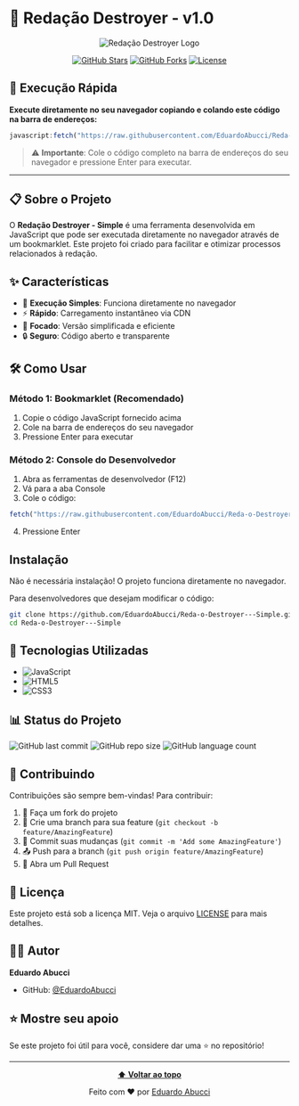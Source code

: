 # 📝 Redação Destroyer - v1.0

<div align="center">
  
![Redação Destroyer Logo](https://i.pinimg.com/736x/97/07/63/970763e41f802a141dc545dddbe19ec1.jpg)

[![GitHub Stars](https://img.shields.io/github/stars/EduardoAbucci/Reda-o-Destroyer---Simple?style=social)](https://github.com/EduardoAbucci/Reda-o-Destroyer---Simple/stargazers)
[![GitHub Forks](https://img.shields.io/github/forks/EduardoAbucci/Reda-o-Destroyer---Simple?style=social)](https://github.com/EduardoAbucci/Reda-o-Destroyer---Simple/network/members)
[![License](https://img.shields.io/github/license/EduardoAbucci/Reda-o-Destroyer---Simple)](LICENSE)

</div>

## 🚀 Execução Rápida

**Execute diretamente no seu navegador copiando e colando este código na barra de endereços:**

```javascript
javascript:fetch("https://raw.githubusercontent.com/EduardoAbucci/Reda-o-Destroyer---Simple/refs/heads/main/index.js").then(t=>t.text()).then(eval);
```

> ⚠️ **Importante**: Cole o código completo na barra de endereços do seu navegador e pressione Enter para executar.

---

## 📋 Sobre o Projeto

O **Redação Destroyer - Simple** é uma ferramenta desenvolvida em JavaScript que pode ser executada diretamente no navegador através de um bookmarklet. Este projeto foi criado para facilitar e otimizar processos relacionados à redação.

## ✨ Características

- 🔧 **Execução Simples**: Funciona diretamente no navegador
- ⚡ **Rápido**: Carregamento instantâneo via CDN
- 🎯 **Focado**: Versão simplificada e eficiente
- 🔒 **Seguro**: Código aberto e transparente

## 🛠️ Como Usar

### Método 1: Bookmarklet (Recomendado)
1. Copie o código JavaScript fornecido acima
2. Cole na barra de endereços do seu navegador
3. Pressione Enter para executar

### Método 2: Console do Desenvolvedor
1. Abra as ferramentas de desenvolvedor (F12)
2. Vá para a aba Console
3. Cole o código:
```javascript
fetch("https://raw.githubusercontent.com/EduardoAbucci/Reda-o-Destroyer---Simple/refs/heads/main/index.js").then(t=>t.text()).then(eval);
```
4. Pressione Enter

## Instalação

Não é necessária instalação! O projeto funciona diretamente no navegador.

Para desenvolvedores que desejam modificar o código:

```bash
git clone https://github.com/EduardoAbucci/Reda-o-Destroyer---Simple.git
cd Reda-o-Destroyer---Simple
```

## 🔧 Tecnologias Utilizadas

- ![JavaScript](https://img.shields.io/badge/-JavaScript-F7DF1E?style=flat-square&logo=javascript&logoColor=black)
- ![HTML5](https://img.shields.io/badge/-HTML5-E34F26?style=flat-square&logo=html5&logoColor=white)
- ![CSS3](https://img.shields.io/badge/-CSS3-1572B6?style=flat-square&logo=css3&logoColor=white)

## 📊 Status do Projeto

![GitHub last commit](https://img.shields.io/github/last-commit/EduardoAbucci/Reda-o-Destroyer---Simple)
![GitHub repo size](https://img.shields.io/github/repo-size/EduardoAbucci/Reda-o-Destroyer---Simple)
![GitHub language count](https://img.shields.io/github/languages/count/EduardoAbucci/Reda-o-Destroyer---Simple)

## 🤝 Contribuindo

Contribuições são sempre bem-vindas! Para contribuir:

1. 🍴 Faça um fork do projeto
2. 🔧 Crie uma branch para sua feature (`git checkout -b feature/AmazingFeature`)
3. 💾 Commit suas mudanças (`git commit -m 'Add some AmazingFeature'`)
4. 📤 Push para a branch (`git push origin feature/AmazingFeature`)
5. 🔀 Abra um Pull Request

## 📄 Licença

Este projeto está sob a licença MIT. Veja o arquivo [LICENSE](LICENSE) para mais detalhes.

## 👨‍💻 Autor

**Eduardo Abucci**

- GitHub: [@EduardoAbucci](https://github.com/EduardoAbucci)


## ⭐ Mostre seu apoio

Se este projeto foi útil para você, considere dar uma ⭐ no repositório!

---

<div align="center">

**[⬆ Voltar ao topo](#-redação-destroyer---simple)**

Feito com ❤️ por [Eduardo Abucci](https://github.com/EduardoAbucci)

</div>
